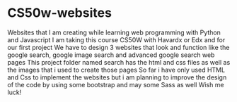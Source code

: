# CS50w-websites
Websites that I am creating while learning web programming with Python and Javascript 
I am taking this course CS50W with Havardx or Edx and for our first project 
We have to design 3 websites that look and function like the google search, google image search and advanced google search web pages
This project folder named search has the html and css files as well as the images that i used to create those pages
So far i have only used HTML and Css to implement the websites but i am planning to improve the design of the code by using some bootstrap and may some Sass as well
Wish me luck!
